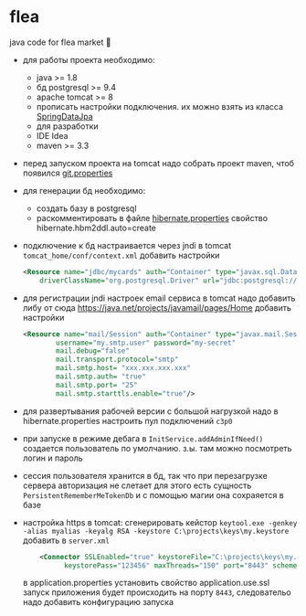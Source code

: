 # flea
java code for flea market :pray:

* для работы проекта необходимо:
    - java >= 1.8
    - бд postgresql >= 9.4
    - apache tomcat >= 8
    - прописать настройки подключения. их можно взять из класса [SpringDataJpa](src/main/java/ru/megazlo/flea/config/SpringDataJpa.java)
    - для разработки
    - IDE Idea
    - maven  >= 3.3

* перед запуском проекта на tomcat надо собрать проект maven, чтоб появился [git.properties](src/main/resources/git.properties)

* для генерации бд необходимо:
    - создать базу в postgresql
    - раскомментировать в файле [hibernate.properties](src/main/resources/hibernate.properties) свойство hibernate.hbm2ddl.auto=create

* подключение к бд настраивается через jndi в tomcat `tomcat_home/conf/context.xml`
    добавить настройки
    ```xml
    <Resource name="jdbc/mycards" auth="Container" type="javax.sql.DataSource"
        driverClassName="org.postgresql.Driver" url="jdbc:postgresql://localhost:5432/mycards" username="postgres" password="qwe"/>
     ```

* для регистрации jndi настроек email сервиса в tomcat надо добавить либу от сюда https://java.net/projects/javamail/pages/Home
    добавить настройки
    ```xml
    <Resource name="mail/Session" auth="Container" type="javax.mail.Session"
            username="my.smtp.user" password="my-secret"
            mail.debug="false"
            mail.transport.protocol="smtp"
            mail.smtp.host= "xxx.xxx.xxx.xxx"
            mail.smtp.auth= "true"
            mail.smtp.port= "25"
            mail.smtp.starttls.enable="true"/>
     ```

* для развертывания рабочей версии с большой нагрузкой надо в hibernate.properties настроить пул подключений `c3p0`

* при запуске в режиме дебага в
    ``` InitService.addAdminIfNeed() ```
  создается пользователь по умолчанию. з.ы. там можно посмотреть логин и пароль

* сессия пользователя хранится в бд, так что при перезагрузке сервера авторизация не слетает
для этого есть сущность `PersistentRememberMeTokenDb` и с помощью магии она сохраяется в базе

* настройка https в tomcat:
    сгенерировать кейстор `keytool.exe -genkey -alias myalias -keyalg RSA -keystore C:\projects\keys\my.keystore`
    добавить в `server.xml`
    ```xml
        <Connector SSLEnabled="true" keystoreFile="C:\projects\keys\my.keystore" protocol="org.apache.coyote.http11.Http11NioProtocol"
              keystorePass="123456" maxThreads="150" port="8443" scheme="https" secure="true" sslProtocol="TLS"/>
    ```
    в application.properties установить свойство application.use.ssl
    запуск приложения будет происходить на порту `8443`, следовательо надо добавить конфигурацию запуска
